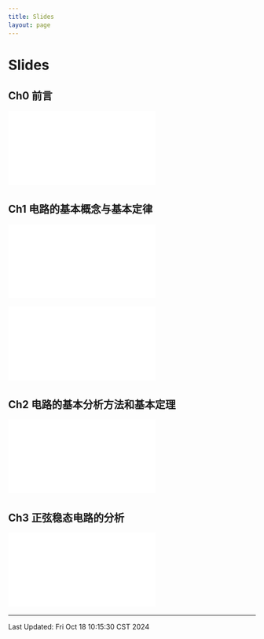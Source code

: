```yaml
---
title: Slides
layout: page
---
```


# Slides

## Ch0 前言

![](ch0-前言.pdf)

## Ch1 电路的基本概念与基本定律

![](ch1p1-电路的基本概念与基本定律.pdf)

![](ch1p2-电路基本物理量.pdf)

## Ch2 电路的基本分析方法和基本定理

![ch2-电路的基本分析方法与基本定理.pdf](ch2-电路的基本分析方法与基本定理.pdf)

## Ch3 正弦稳态电路的分析

![](ch3-正弦稳态电路的分析.pdf)

---

Last Updated: Fri Oct 18 10:15:30 CST 2024
